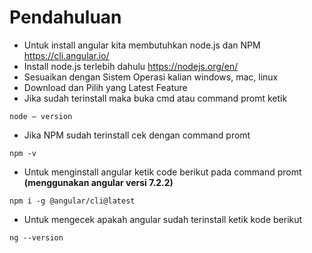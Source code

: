 # Pendahuluan

- Untuk install angular kita membutuhkan node.js dan NPM https://cli.angular.io/ 
- Install node.js terlebih dahulu https://nodejs.org/en/ 
- Sesuaikan dengan Sistem Operasi kalian windows, mac, linux
- Download dan Pilih yang Latest Feature
- Jika sudah terinstall maka buka cmd atau command promt ketik 
```
node – version
```
- Jika NPM sudah terinstall cek dengan command promt 
```
npm -v
```
- Untuk menginstall angular ketik code berikut pada command promt **(menggunakan angular versi 7.2.2)**
```
npm i -g @angular/cli@latest
```
- Untuk mengecek apakah angular sudah terinstall ketik kode berikut
```
ng --version
```